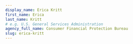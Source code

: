 ```yaml
---
display_name: Erica Kritt
first_name: Erica
last_name: Kritt
# e.g. U.S. General Services Administration
agency_full_name: Consumer Financial Protection Bureau
slug: erica-kritt
---
```

